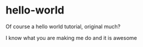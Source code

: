 # hello-world
Of course a hello world tutorial, original much?

I know what you are making me do and it is awesome
